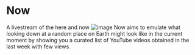# Now
A livestream of the here and now
![image](https://github.com/Sid220/now/assets/74916637/ea593b18-cc81-4e08-b6d6-1ae5d6f216b2)
Now aims to emulate what looking down at a random place on Earth might look like in the current moment by showing you a curated list of YouTube videos obtained in the last week with few views.
